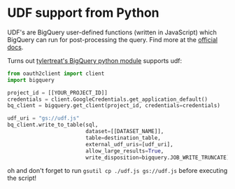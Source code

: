 # UDF support from Python

UDF's are BigQuery user-defined functions (written in JavaScript) which
BigQuery can run for post-processing the query. Find more at the [official
docs](https://cloud.google.com/bigquery/user-defined-functions).

Turns out [tylertreat's BigQuery python
module](https://github.com/tylertreat/BigQuery-Python) supports udf:

```python
from oauth2client import client
import bigquery

project_id = [[YOUR_PROJECT_ID]]
credentials = client.GoogleCredentials.get_application_default()
bq_client = bigquery.get_client(project_id, credentials=credentials)

udf_uri = "gs://udf.js"
bq_client.write_to_table(sql,
                         dataset=[[DATASET_NAME]],
                         table=destination_table,
                         external_udf_uris=[udf_uri],
                         allow_large_results=True,
                         write_disposition=bigquery.JOB_WRITE_TRUNCATE)
```

oh and don't forget to run `gsutil cp ./udf.js gs://udf.js` before executing the script!
